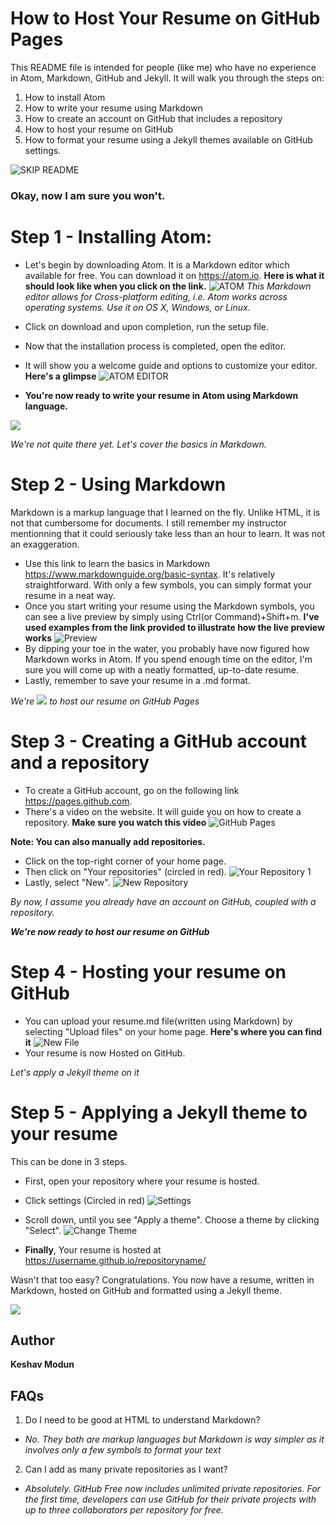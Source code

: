 # How to Host Your Resume on GitHub Pages
This README file is intended for people (like me) who have no experience in Atom, Markdown, GitHub and Jekyll.
It will walk you through the steps on:
1. How to install Atom
2. How to write your resume using Markdown
3. How to create an account on GitHub that includes a repository
4. How to host your resume on GitHub 
5. How to format your resume using a Jekyll themes available on GitHub settings. 

![SKIP README](https://github.com/KeshavModun/Resume/blob/master/IMG/SKIP%20README.jpg)
### Okay, now I am sure you won't. 

# Step 1 - Installing Atom:
- Let's begin by downloading Atom. It is a Markdown editor which available for free. You can download it on <https://atom.io>.
**Here is what it should look like when you click on the link.**
![ATOM](https://github.com/KeshavModun/Resume/blob/master/IMG/ATOM.PNG)
_This Markdown editor allows for Cross-platform editing, i.e. Atom works across operating systems. Use it on OS X, Windows, or Linux._

- Click on download and upon completion, run the setup file. 
- Now that the installation process is completed, open the editor.
- It will show you a welcome guide and options to customize your editor. 
**Here's a glimpse**
![ATOM EDITOR](https://github.com/KeshavModun/Resume/blob/master/IMG/Atom%20Editor.PNG)
- **You're now ready to write your resume in Atom using Markdown language.** 

<img src="https://media.giphy.com/media/dvJCqEDsUoAxYT0Ah8/giphy.gif">

*We're not quite there yet. Let's cover the basics in Markdown.*
# Step 2 - Using Markdown
Markdown is a markup language that I learned on the fly. Unlike HTML, it is not that cumbersome for documents. I still remember my instructor mentionning that it could seriously take less than an hour to learn. It was not an exaggeration.

- Use this link to learn the basics in Markdown <https://www.markdownguide.org/basic-syntax>. It's relatively straightforward. With only a few symbols, you can simply format your resume in a neat way. 
- Once you start writing your resume using the Markdown symbols, you can see a live preview by simply using Ctrl(or Command)+Shift+m. 
**I've used examples from the link provided to illustrate how the live preview works**
![Preview](https://github.com/KeshavModun/Resume/blob/master/IMG/Preview.PNG)
- By dipping your toe in the water, you probably have now figured how Markdown works in Atom. If you spend enough time on the editor, I'm sure you will come up with a neatly formatted, up-to-date resume.
- Lastly, remember to save your resume in a .md format. 

_We're_  <img src="https://media.giphy.com/media/z3piokwf0WPH81MOhu/giphy.gif">  _to host our resume on GitHub Pages_

# Step 3 - Creating a GitHub account and a repository
- To create a GitHub account, go on the following link <https://pages.github.com>. 
- There's a video on the website. It will guide you on how to create a repository. 
**Make sure you watch this video**
![GitHub Pages](https://github.com/KeshavModun/Resume/blob/master/IMG/GitHub%20Pages.PNG)


**Note: You can also manually add repositories.** 
- Click on the top-right corner of your home page.
- Then click on "Your repositories" (circled in red).
![Your Repository 1](https://github.com/KeshavModun/Resume/blob/master/IMG/Your%20Repository%201.PNG)
- Lastly, select "New".
![New Repository](https://github.com/KeshavModun/Resume/blob/master/IMG/New%20Repository.PNG)

_By now, I assume you already have an account on GitHub, coupled with a repository._

***We're now ready to host our resume on GitHub*** 

# Step 4 - Hosting your resume on GitHub
- You can upload your resume.md file(written using Markdown) by selecting "Upload files" on your home page.
**Here's where you can find it**
![New File](https://github.com/KeshavModun/Resume/blob/master/IMG/Upload%20files.PNG)
- Your resume is now Hosted on GitHub.

_Let's apply a Jekyll theme on it_

# Step 5 - Applying a Jekyll theme to your resume
This can be done in 3 steps. 
- First, open your repository where your resume is hosted. 
- Click settings (Circled in red)
![Settings](https://github.com/KeshavModun/Resume/blob/master/IMG/Settings.PNG)

- Scroll down, until you see "Apply a theme". Choose a theme by clicking "Select". 
![Change Theme](https://github.com/KeshavModun/Resume/blob/master/IMG/Change%20Theme.PNG)

- **Finally**,  Your resume is hosted at <https://username.github.io/repositoryname/>

Wasn't that too easy? Congratulations. You now have a resume, written in Markdown, hosted on GitHub and formatted using a Jekyll theme. 

<img src="https://media.giphy.com/media/d31w24psGYeekCZy/giphy.gif">


## Author
**Keshav Modun**

## FAQs
1. Do I need to be good at HTML to understand Markdown? 
- *No. They both are markup languages but Markdown is way simpler as it involves only a few symbols to format your text*
2. Can I add as many private repositories as I want? 
- *Absolutely. GitHub Free now includes unlimited private repositories. For the first time, developers can use GitHub for their private projects with up to three collaborators per repository for free.*
